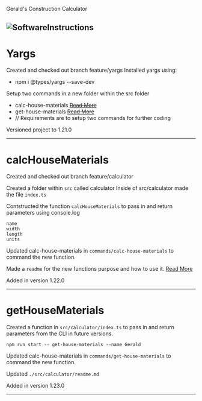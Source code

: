 Gerald's Construction Calculator

![SoftwareInstructions]
---
# Yargs
Created and checked out branch feature/yargs
Installed yargs using:
  +  npm i @types/yargs --save-dev

Setup two commands in a new folder within the src folder
  + calc-house-materials
 ~~[Read More](./src/commands/calc-house-materials.ts)~~
  + get-house-materials
~~[Read More](./src/commands/calc-house-materials.ts)~~
  + // Requirements are to setup two commands for further coding 

Versioned project to 1.21.0

----
# calcHouseMaterials
Created and checked out branch feature/calculator

Created a folder within `src` called calculator
Inside of src/calculator made the file `index.ts`

Contstructed the function `calcHouseMaterials` to pass in and return parameters using console.log
```
name
width
length
units
```

Updated calc-house-materials in `commands/calc-house-materials` to command the new function.

Made a `readme` for the new functions purpose and how to use it.
[Read More](./src/calculator/readme.md)

Added in version 1.22.0

---
# getHouseMaterials
Created a function in `src/calculator/index.ts` to pass in and return parameters from the CLI in future versions.
```
npm run start -- get-house-materials --name Gerald
```
Updated calc-house-materials in `commands/get-house-materials` to command the new function.

Updated `./src/calculator/readme.md`

Added in version 1.23.0

---

[SoftwareInstructions]: https://rapidapi.com/blog/wp-content/uploads/2019/07/background-bit-bytes-2004161-768x512.jpg

